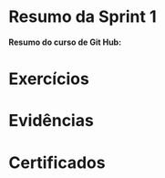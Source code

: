 # Resumo da Sprint 1


**Resumo do curso de Git Hub:**



# Exercícios

# Evidências



# Certificados


